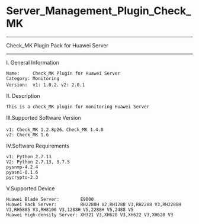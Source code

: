 # Server_Management_Plugin_Check_MK

****************************************************************************
Check_MK Plugin Pack for Huawei Server
****************************************************************************

I. General Information

    Name:     Check_MK Plugin for Huawei Server
    Category: Monitoring
    Version:  v1: 1.0.2、v2: 2.0.1

II. Description

    This is a check_MK plugin for monitoring Huawei Server 

III.Supported Software Version

    v1: Check_MK 1.2.8p26、Check_MK 1.4.0
	v2: Check_MK 1.6
    
IV.Software Requirements

    v1: Python 2.7.13 
    V2: Python 2.7.13, 3.7.5   
    pysnmp-4.2.4  
    pyasn1-0.1.6    
    pycrypto-2.3
    
    
V.Supported Device

    Huawei Blade Server:        E9000
    Huawei Rack Server:         RH2288H V2,RH1288 V3,RH2288 V3,RH2288H V3,RH5885 V3,RH8100 V3,1288H V5,2288H V5,2488 V5    
    Huawei High-density Server: XH321 V3,XH620 V3,XH622 V3,XH628 V3

